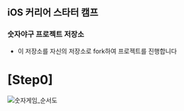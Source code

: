 ## iOS 커리어 스타터 캠프

### 숫자야구 프로젝트 저장소

- 이 저장소를 자신의 저장소로 fork하여 프로젝트를 진행합니다


# [Step0]

![숫자게임_순서도](https://user-images.githubusercontent.com/77507952/185007293-69d15b81-d05e-4b90-ad40-b012bc412970.png)
